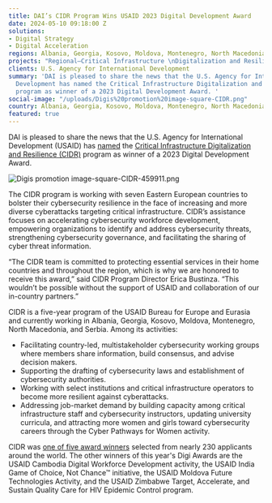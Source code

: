 ```yaml
---
title: DAI’s CIDR Program Wins USAID 2023 Digital Development Award
date: 2024-05-10 09:18:00 Z
solutions:
- Digital Strategy
- Digital Acceleration
regions: Albania, Georgia, Kosovo, Moldova, Montenegro, North Macedonia, and Serbia
projects: "Regional—Critical Infrastructure \nDigitalization and Resilience (CIDR)"
clients: U.S. Agency for International Development
summary: 'DAI is pleased to share the news that the U.S. Agency for International
  Development has named the Critical Infrastructure Digitalization and Resilience
  program as winner of a 2023 Digital Development Award. '
social-image: "/uploads/Digis%20promotion%20image-square-CIDR.png"
country: Albania, Georgia, Kosovo, Moldova, Montenegro, North Macedonia, and Serbia
featured: true
---
```


DAI is pleased to share the news that the U.S. Agency for International Development (USAID) has [named](https://www.usaid.gov/digital-development/digis) the [Critical Infrastructure Digitalization and Resilience (CIDR)](https://www.dai.com/our-work/projects/regional-critical-infrastructure-digitalization-and-resilience-cidr) program as winner of a 2023 Digital Development Award. 

![Digis promotion image-square-CIDR-459911.png](/uploads/Digis%20promotion%20image-square-CIDR-459911.png)

<!--more-->

The CIDR program is working with seven Eastern European countries to bolster their cybersecurity resilience in the face of increasing and more diverse cyberattacks targeting critical infrastructure. CIDR’s assistance focuses on accelerating cybersecurity workforce development, empowering organizations to identify and address cybersecurity threats, strengthening cybersecurity governance, and facilitating the sharing of cyber threat information. 

“The CIDR team is committed to protecting essential services in their home countries and throughout the region, which is why we are honored to receive this award,” said CIDR Program Director Erica Bustinza. “This wouldn’t be possible without the support of USAID and collaboration of our in-country partners.” 

CIDR is a five-year program of the USAID Bureau for Europe and Eurasia and currently working in Albania, Georgia, Kosovo, Moldova, Montenegro, North Macedonia, and Serbia. Among its activities: 

* Facilitating country-led, multistakeholder cybersecurity working groups where members share information, build consensus, and advise decision makers. 
* Supporting the drafting of cybersecurity laws and establishment of cybersecurity authorities. 
* Working with select institutions and critical infrastructure operators to become more resilient against cyberattacks. 
* Addressing job-market demand by building capacity among critical infrastructure staff and cybersecurity instructors, updating university curricula, and attracting more women and girls toward cybersecurity careers through the Cyber Pathways for Women activity. 

CIDR was [one of five award winners](https://www.usaid.gov/digital-development/digis) selected from nearly 230 applicants around the world. The other winners of this year's Digi Awards are the USAID Cambodia Digital Workforce Development activity, the USAID India Game of Choice, Not Chance™ initiative, the USAID Moldova Future Technologies Activity, and the USAID Zimbabwe Target, Accelerate, and Sustain Quality Care for HIV Epidemic Control program. 